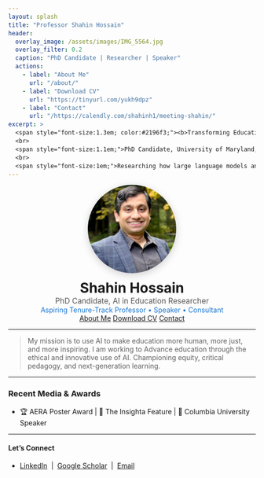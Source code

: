 ```yaml
---
layout: splash
title: "Professor Shahin Hossain"
header:
  overlay_image: /assets/images/IMG_5564.jpg
  overlay_filter: 0.2
  caption: "PhD Candidate | Researcher | Speaker"
  actions:
    - label: "About Me"
      url: "/about/"
    - label: "Download CV"
      url: "https://tinyurl.com/yukh9dpz"
    - label: "Contact"
      url: "/https://calendly.com/shahinh1/meeting-shahin/"
excerpt: >
  <span style="font-size:1.3em; color:#2196f3;"><b>Transforming Education Through AI & Critical Theory</b></span>
  <br>
  <span style="font-size:1.1em;">PhD Candidate, University of Maryland, Baltimore County</span>
  <br>
  <span style="font-size:1em;">Researching how large language models and AI are changing the future of writing, learning, and equity in higher education.</span>
---
```


<div align="center">
  <img src="/assets/images/shahin-hossain.jpg" alt="Shahin Hossain" width="180" style="border-radius:50%; box-shadow:0 4px 16px rgba(0,0,0,0.18); margin-bottom:10px;">
  <br>
  <span style="font-size:2em; font-weight:700;">Shahin Hossain</span>
  <br>
  <span style="font-size:1.1em; color:#555;">PhD Candidate, AI in Education Researcher</span>
  <br>
  <span style="font-size:1em; color:#1976d2;">Aspiring Tenure-Track Professor • Speaker • Consultant</span>
  <br>
  <a href="/about/" class="btn btn--primary">About Me</a>
  <a href="/cv/" class="btn">Download CV</a>
  <a href="/contact/" class="btn">Contact</a>
</div>

---

> My mission is to use AI to make education more human, more just, and more inspiring. I am working to Advance education through the ethical and innovative use of AI. Championing equity, critical pedagogy, and next-generation learning.

---

### **Recent Media & Awards**
- 🏆 AERA Poster Award | 📰 The Insighta Feature | 🎤 Columbia University Speaker

---

#### **Let’s Connect**
- [LinkedIn](https://www.linkedin.com/in/shahin-hossain-82a02599) &nbsp;|&nbsp; [Google Scholar](https://scholar.google.com/citations?user=cLmV0f8AAAAJ&hl=en&oi=sra) &nbsp;|&nbsp; [Email](mailto:shahinh1@umbc.edu)
